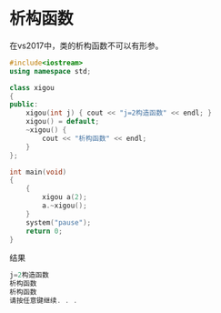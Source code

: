 # 析构函数

在vs2017中，类的析构函数不可以有形参。

~~~c++
#include<iostream>
using namespace std;

class xigou
{
public:
	xigou(int j) { cout << "j=2构造函数" << endl; }
	xigou() = default;
	~xigou() {
		cout << "析构函数" << endl;
	}
};

int main(void)
{
	{
		xigou a(2);
		a.~xigou();
	}
	system("pause");
	return 0;
}
~~~

结果

~~~c++
j=2构造函数
析构函数
析构函数
请按任意键继续. . .
~~~


